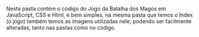 Nesta pasta contém o código do Jogo da Batalha dos Magos em JavaScript, CSS e Html, é bem simples, na mesma pasta que temos o Index (o jogo) também temos as imagens utilizadas nele, podendo ser facilmente alteradas, tanto nas pastas como no código.
